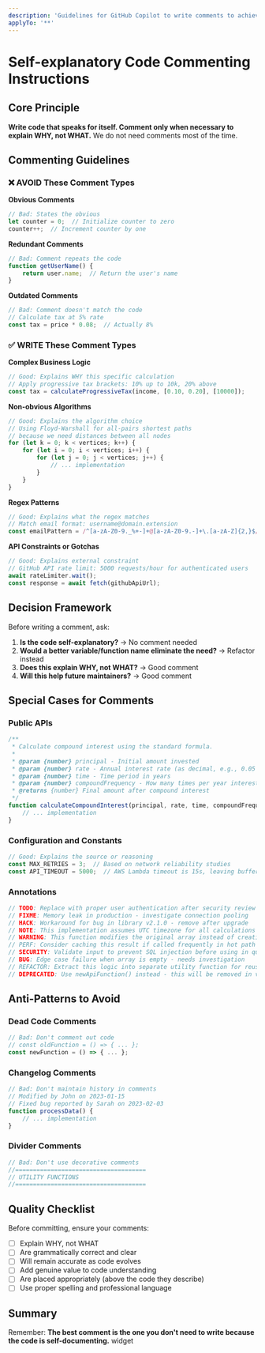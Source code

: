 ```yaml
---
description: 'Guidelines for GitHub Copilot to write comments to achieve self-explanatory code with less comments. Examples are in JavaScript but it should work on any language that has comments.'
applyTo: '**'
---
```


# Self-explanatory Code Commenting Instructions

## Core Principle
**Write code that speaks for itself. Comment only when necessary to explain WHY, not WHAT.**
We do not need comments most of the time.

## Commenting Guidelines

### ❌ AVOID These Comment Types

**Obvious Comments**
```javascript
// Bad: States the obvious
let counter = 0;  // Initialize counter to zero
counter++;  // Increment counter by one
```

**Redundant Comments**
```javascript
// Bad: Comment repeats the code
function getUserName() {
    return user.name;  // Return the user's name
}
```

**Outdated Comments**
```javascript
// Bad: Comment doesn't match the code
// Calculate tax at 5% rate
const tax = price * 0.08;  // Actually 8%
```

### ✅ WRITE These Comment Types

**Complex Business Logic**
```javascript
// Good: Explains WHY this specific calculation
// Apply progressive tax brackets: 10% up to 10k, 20% above
const tax = calculateProgressiveTax(income, [0.10, 0.20], [10000]);
```

**Non-obvious Algorithms**
```javascript
// Good: Explains the algorithm choice
// Using Floyd-Warshall for all-pairs shortest paths
// because we need distances between all nodes
for (let k = 0; k < vertices; k++) {
    for (let i = 0; i < vertices; i++) {
        for (let j = 0; j < vertices; j++) {
            // ... implementation
        }
    }
}
```

**Regex Patterns**
```javascript
// Good: Explains what the regex matches
// Match email format: username@domain.extension
const emailPattern = /^[a-zA-Z0-9._%+-]+@[a-zA-Z0-9.-]+\.[a-zA-Z]{2,}$/;
```

**API Constraints or Gotchas**
```javascript
// Good: Explains external constraint
// GitHub API rate limit: 5000 requests/hour for authenticated users
await rateLimiter.wait();
const response = await fetch(githubApiUrl);
```

## Decision Framework

Before writing a comment, ask:
1. **Is the code self-explanatory?** → No comment needed
2. **Would a better variable/function name eliminate the need?** → Refactor instead
3. **Does this explain WHY, not WHAT?** → Good comment
4. **Will this help future maintainers?** → Good comment

## Special Cases for Comments

### Public APIs
```javascript
/**
 * Calculate compound interest using the standard formula.
 * 
 * @param {number} principal - Initial amount invested
 * @param {number} rate - Annual interest rate (as decimal, e.g., 0.05 for 5%)
 * @param {number} time - Time period in years
 * @param {number} compoundFrequency - How many times per year interest compounds (default: 1)
 * @returns {number} Final amount after compound interest
 */
function calculateCompoundInterest(principal, rate, time, compoundFrequency = 1) {
    // ... implementation
}
```

### Configuration and Constants
```javascript
// Good: Explains the source or reasoning
const MAX_RETRIES = 3;  // Based on network reliability studies
const API_TIMEOUT = 5000;  // AWS Lambda timeout is 15s, leaving buffer
```

### Annotations
```javascript
// TODO: Replace with proper user authentication after security review
// FIXME: Memory leak in production - investigate connection pooling
// HACK: Workaround for bug in library v2.1.0 - remove after upgrade
// NOTE: This implementation assumes UTC timezone for all calculations
// WARNING: This function modifies the original array instead of creating a copy
// PERF: Consider caching this result if called frequently in hot path
// SECURITY: Validate input to prevent SQL injection before using in query
// BUG: Edge case failure when array is empty - needs investigation
// REFACTOR: Extract this logic into separate utility function for reusability
// DEPRECATED: Use newApiFunction() instead - this will be removed in v3.0
```

## Anti-Patterns to Avoid

### Dead Code Comments
```javascript
// Bad: Don't comment out code
// const oldFunction = () => { ... };
const newFunction = () => { ... };
```

### Changelog Comments
```javascript
// Bad: Don't maintain history in comments
// Modified by John on 2023-01-15
// Fixed bug reported by Sarah on 2023-02-03
function processData() {
    // ... implementation
}
```

### Divider Comments
```javascript
// Bad: Don't use decorative comments
//=====================================
// UTILITY FUNCTIONS
//=====================================
```

## Quality Checklist

Before committing, ensure your comments:
- [ ] Explain WHY, not WHAT
- [ ] Are grammatically correct and clear
- [ ] Will remain accurate as code evolves
- [ ] Add genuine value to code understanding
- [ ] Are placed appropriately (above the code they describe)
- [ ] Use proper spelling and professional language

## Summary

Remember: **The best comment is the one you don't need to write because the code is self-documenting.**
widget
